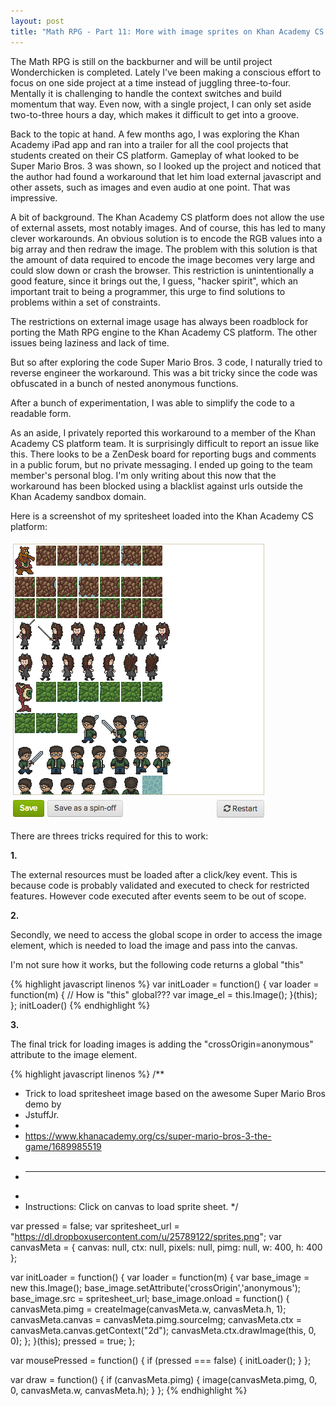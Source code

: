 ```yaml
---
layout: post
title: "Math RPG - Part 11: More with image sprites on Khan Academy CS platform"
---
```


The Math RPG is still on the backburner and will be until project
Wonderchicken is completed. Lately I've been making a conscious effort to focus
on one side project at a time instead of juggling three-to-four. Mentally it is
challenging to handle the context switches and build momentum that way. Even
now, with a single project, I can only set aside two-to-three hours a day,
which makes it difficult to get into a groove.

Back to the topic at hand. A few months ago, I was exploring the Khan Academy
iPad app and ran into a trailer for all the cool projects that students created
on their CS platform. Gameplay of what looked to be Super Mario Bros. 3 was
shown, so I looked up the project and noticed that the author had found a
workaround that let him load external javascript and other assets, such as
images and even audio at one point. That was impressive.

A bit of background. The Khan Academy CS platform does not allow the use of
external assets, most notably images. And of course, this has led to many
clever workarounds. An obvious solution is to encode the RGB
values into a big array and then redraw the image. The problem with this
solution is that the amount of data required to encode the image becomes very
large and could slow down or crash the browser. This restriction is
unintentionally a good feature, since it brings out the, I guess,
"hacker spirit", which an important trait to being a programmer, this urge to
find solutions to problems within a set of constraints.

The restrictions on external image usage has always been roadblock for porting
the Math RPG engine to the Khan Academy CS platform. The other issues being
laziness and lack of time.

But so after exploring the code Super Mario Bros. 3 code, I naturally tried to
reverse engineer the workaround. This was a bit tricky since the code was
obfuscated in a bunch of nested anonymous functions.

After a bunch of experimentation, I was able to simplify the code to a readable
form.

As an aside, I privately reported this workaround to a member of the Khan
Academy CS platform team. It is surprisingly difficult to report an issue like
this. There looks to be a ZenDesk board for reporting bugs and comments in a
public forum, but no private messaging. I ended up going to the team member's
personal blog. I'm only writing about this now that the workaround has been
blocked using a blacklist against urls outside the Khan Academy sandbox domain.

Here is a screenshot of my spritesheet loaded into the Khan Academy CS platform:

![Math RPG spritesheet on Khan Academy CS platform](/images/spritesheet.png)

There are threes tricks required for this to work:

**1.**

The external resources must be loaded after a click/key event. This is because
code is probably validated and executed to check for restricted features. However
code executed after events seem to be out of scope.

**2.**

Secondly, we need to access the global scope in order to access the image
element, which is needed to load the image and pass into the canvas.

I'm not sure how it works, but the following code returns a global "this"

{% highlight javascript linenos %}
var initLoader = function() {
    var loader = function(m) {
        // How is "this" global???
        var image_el = this.Image();
    }(this);
};
initLoader()
{% endhighlight %}

**3.**

The final trick for loading images is adding the "crossOrigin=anonymous"
attribute to the image element.

{% highlight javascript linenos %}
/**
 * Trick to load spritesheet image based on the awesome Super Mario Bros demo by
 * JstuffJr.
 *
 * https://www.khanacademy.org/cs/super-mario-bros-3-the-game/1689985519
 *
 * --------------------------------------------------
 *
 * Instructions: Click on canvas to load sprite sheet.
 */

var pressed = false;
var spritesheet_url = "https://dl.dropboxusercontent.com/u/25789122/sprites.png";
var canvasMeta = {
    canvas: null,
    ctx: null,
    pixels: null,
    pimg: null,
    w: 400,
    h: 400
};

var initLoader = function() {
    var loader = function(m) {
        var base_image = new this.Image();
        base_image.setAttribute('crossOrigin','anonymous');
        base_image.src = spritesheet_url;
        base_image.onload = function() {
            canvasMeta.pimg = createImage(canvasMeta.w, canvasMeta.h, 1);
            canvasMeta.canvas = canvasMeta.pimg.sourceImg;
            canvasMeta.ctx = canvasMeta.canvas.getContext("2d");
            canvasMeta.ctx.drawImage(this, 0, 0);
        };
    }(this);
    pressed = true;
};

var mousePressed = function() {
    if (pressed === false) {
        initLoader();
    }
};

var draw = function() {
    if (canvasMeta.pimg) {
        image(canvasMeta.pimg, 0, 0, canvasMeta.w, canvasMeta.h);
    }
};
{% endhighlight %}
